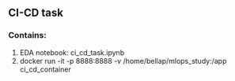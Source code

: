 ## CI-CD task
### Contains:
1. EDA notebook: ci_cd_task.ipynb
2. docker run -it -p 8888:8888 -v /home/bellap/mlops_study:/app ci_cd_container
